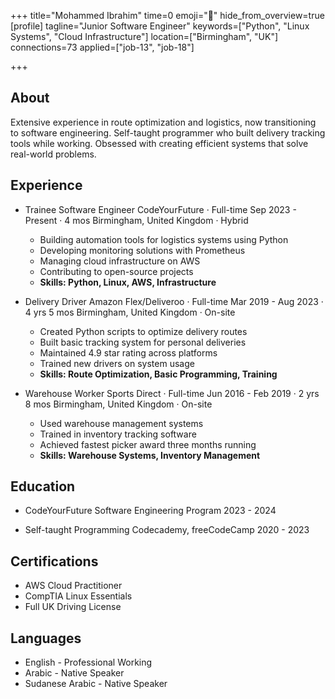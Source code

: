 +++
title="Mohammed Ibrahim"
time=0
emoji="👤"
hide_from_overview=true
[profile]
tagline="Junior Software Engineer"
keywords=["Python", "Linux Systems", "Cloud Infrastructure"]
location=["Birmingham", "UK"]
connections=73
applied=["job-13", "job-18"]
 
+++

## About

Extensive experience in route optimization and logistics, now transitioning to software engineering. Self-taught programmer who built delivery tracking tools while working. Obsessed with creating efficient systems that solve real-world problems.

## Experience

- Trainee Software Engineer
  CodeYourFuture · Full-time
  Sep 2023 - Present · 4 mos
  Birmingham, United Kingdom · Hybrid

  - Building automation tools for logistics systems using Python
  - Developing monitoring solutions with Prometheus
  - Managing cloud infrastructure on AWS
  - Contributing to open-source projects
  - **Skills: Python, Linux, AWS, Infrastructure**

- Delivery Driver
  Amazon Flex/Deliveroo · Full-time
  Mar 2019 - Aug 2023 · 4 yrs 5 mos
  Birmingham, United Kingdom · On-site

  - Created Python scripts to optimize delivery routes
  - Built basic tracking system for personal deliveries
  - Maintained 4.9 star rating across platforms
  - Trained new drivers on system usage
  - **Skills: Route Optimization, Basic Programming, Training**

- Warehouse Worker
  Sports Direct · Full-time
  Jun 2016 - Feb 2019 · 2 yrs 8 mos
  Birmingham, United Kingdom · On-site
  - Used warehouse management systems
  - Trained in inventory tracking software
  - Achieved fastest picker award three months running
  - **Skills: Warehouse Systems, Inventory Management**

## Education

- CodeYourFuture
  Software Engineering Program
  2023 - 2024

- Self-taught Programming
  Codecademy, freeCodeCamp
  2020 - 2023

## Certifications

- AWS Cloud Practitioner
- CompTIA Linux Essentials
- Full UK Driving License

## Languages

- English - Professional Working
- Arabic - Native Speaker
- Sudanese Arabic - Native Speaker
